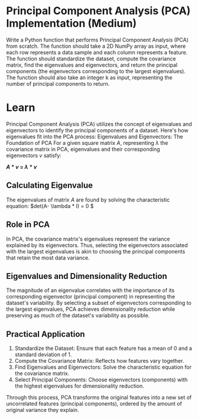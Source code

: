 # Principal Component Analysis (PCA) Implementation (Medium)

Write a Python function that performs Principal Component Analysis (PCA) from scratch. The function should take a 2D NumPy array as input, where each row represents a data sample and each column represents a feature. The function should standardize the dataset, compute the covariance matrix, find the eigenvalues and eigenvectors, and return the principal components (the eigenvectors corresponding to the largest eigenvalues). The function should also take an integer k as input, representing the number of principal components to return.

# Learn
Principal Component Analysis (PCA) utilizes the concept of eigenvalues and eigenvectors to identify the principal components of a dataset. Here's how eigenvalues fit into the PCA process:
Eigenvalues and Eigenvectors: The Foundation of PCA
For a given square matrix $A$, representing $\lambda$ the covariance matrix in PCA, eigenvalues and their corresponding eigenvectors $v$ satisfy:

**$A*v$ = $\lambda * v$**

## Calculating Eigenvalue
The eigenvalues of matrix $A$ are found by solving the characteristic equation:
$det(A- \lambda * I) = 0 $

## Role in PCA
In PCA, the covariance matrix's eigenvalues represent the variance explained by its eigenvectors. Thus, selecting the eigenvectors associated with the largest eigenvalues is akin to choosing the principal components that retain the most data variance.

## Eigenvalues and Dimensionality Reduction
The magnitude of an eigenvalue correlates with the importance of its corresponding eigenvector (principal component) in representing the dataset's variability. By selecting a subset of eigenvectors corresponding to the largest eigenvalues, PCA achieves dimensionality reduction while preserving as much of the dataset's variability as possible.

## Practical Application
1. Standardize the Dataset: Ensure that each feature has a mean of 0 and a standard deviation of 1.
2. Compute the Covariance Matrix: Reflects how features vary together.
3. Find Eigenvalues and Eigenvectors: Solve the characteristic equation for the covariance matrix.
4. Select Principal Components: Choose eigenvectors (components) with the highest eigenvalues for dimensionality reduction.

Through this process, PCA transforms the original features into a new set of uncorrelated features (principal components), ordered by the amount of original variance they explain.
